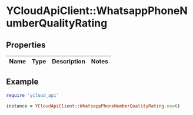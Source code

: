# YCloudApiClient::WhatsappPhoneNumberQualityRating

## Properties

| Name | Type | Description | Notes |
| ---- | ---- | ----------- | ----- |

## Example

```ruby
require 'ycloud_api'

instance = YCloudApiClient::WhatsappPhoneNumberQualityRating.new()
```

